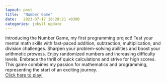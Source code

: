 ```yaml
---
layout: post
title:  "Number Game"
date:   2023-07-17 18:28:21 +0300
categories: jekyll update
---
```

Introducing the Number Game, my first programming project! Test your mental math skills with fast-paced addition, subtraction, multiplication, and division challenges. Sharpen your problem-solving abilities and boost your arithmetic prowess. Enjoy randomized numbers and increasing difficulty levels. Embrace the thrill of quick calculations and strive for high scores. This game combines my passion for mathematics and programming, representing the start of an exciting journey.
<br>
<a href="https://scratch.mit.edu/projects/530135238"> Click here to play!</a>
